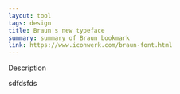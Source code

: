 ```yaml
---
layout: tool
tags: design
title: Braun's new typeface
summary: summary of Braun bookmark
link: https://www.iconwerk.com/braun-font.html
---
```

Description

sdfdsfds